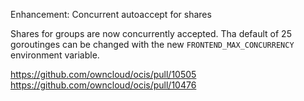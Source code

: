 Enhancement: Concurrent autoaccept for shares

Shares for groups are now concurrently accepted. Tha default of 25 goroutinges can be changed with the new `FRONTEND_MAX_CONCURRENCY` environment variable.

https://github.com/owncloud/ocis/pull/10505
https://github.com/owncloud/ocis/pull/10476
